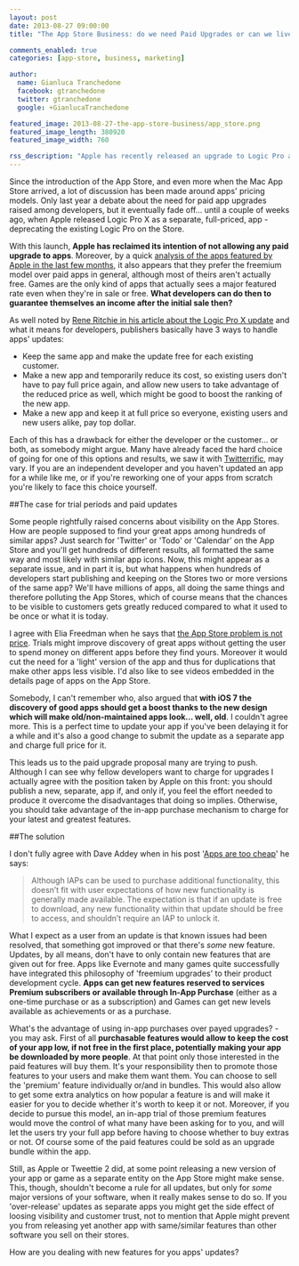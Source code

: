 ```yaml
---
layout: post
date: 2013-08-27 09:00:00
title: "The App Store Business: do we need Paid Upgrades or can we live with In-App Purchase only?"

comments_enabled: true
categories: [app-store, business, marketing]

author:
  name: Gianluca Tranchedone
  facebook: gtranchedone
  twitter: gtranchedone
  google: +GianlucaTranchedone

featured_image: 2013-08-27-the-app-store-business/app_store.png
featured_image_length: 380920
featured_image_width: 760

rss_description: "Apple has recently released an upgrade to Logic Pro as a separate app. Shall we follow this guide? Besides, are IAPs enough or do we need paid upgrades?"
---
```


Since the introduction of the App Store, and even more when the Mac App Store arrived, a lot of discussion has been made around apps' pricing models. Only last year a debate about the need for paid app upgrades raised among developers, but it eventually fade off… until a couple of weeks ago, when Apple released Logic Pro X as a separate, full-priced, app - deprecating the existing Logic Pro on the Store.

With this launch, **Apple has reclaimed its intention of not allowing any paid upgrade to apps**. Moreover, by a quick [analysis of the apps featured by Apple in the last few months](http://daveaddey.com/appstore/), it also appears that they prefer the freemium model over paid apps in general, although most of theirs aren't actually free. Games are the only kind of apps that actually sees a major featured rate even when they're in sale or free. **What developers can do then to guarantee themselves an income after the initial sale then?**

<!-- more -->

As well noted by [Rene Ritchie in his article about the Logic Pro X update](http://www.imore.com/apple-puts-its-price-tag-where-its-policy-charges-full-price-logic-pro-x-mac-app-store) and what it means for developers, publishers basically have 3 ways to handle apps' updates:

* Keep the same app and make the update free for each existing customer.
* Make a new app and temporarily reduce its cost, so existing users don't have to pay full price again, and allow new users to take advantage of the reduced price as well, which might be good to boost the ranking of the new app.
* Make a new app and keep it at full price so everyone, existing users and new users alike, pay top dollar.

Each of this has a drawback for either the developer or the customer… or both, as somebody might argue. Many have already faced the hard choice of going for one of this options and results, we saw it with [Twitterrific](https://twitter.com/gedeon/status/357980681965543425), may vary. If you are an independent developer and you haven't updated an app for a while like me, or if you're reworking one of your apps from scratch you're likely to face this choice yourself.

##The case for trial periods and paid updates

Some people rightfully raised concerns about visibility on the App Stores. How are people supposed to find your great apps among hundreds of similar apps? Just search for 'Twitter' or 'Todo' or 'Calendar' on the App Store and you'll get hundreds of different results, all formatted the same way and most likely with similar app icons. Now, this might appear as a separate issue, and in part it is, but what happens when hundreds of developers start publishing and keeping on the Stores two or more versions of the same app? We'll have millions of apps, all doing the same things and therefore polluting the App Stores, which of course means that the chances to be visible to customers gets greatly reduced compared to what it used to be once or what it is today.

I agree with Elia Freedman when he says that [the App Store problem is not price](http://eliainsider.com/2013/07/29/the-app-store-problem-is-not-price/). Trials might improve discovery of great apps without getting the user to spend money on different apps before they find yours. Moreover it would cut the need for a 'light' version of the app and thus for duplications that make other apps less visible. I'd also like to see videos embedded in the details page of apps on the App Store.

Somebody, I can't remember who, also argued that **with iOS 7 the discovery of good apps should get a boost thanks to the new design which will make old/non-maintained apps look… well, old**. I couldn't agree more. This is a perfect time to update your app if you've been delaying it for a while and it's also a good change to submit the update as a separate app and charge full price for it.

This leads us to the paid upgrade proposal many are trying to push. Although I can see why fellow developers want to charge for upgrades I actually agree with the position taken by Apple on this front: you should publish a new, separate, app if, and only if, you feel the effort needed to produce it overcome the disadvantages that doing so implies. Otherwise, you should take advantage of the in-app purchase mechanism to charge for your latest and greatest features.

##The solution

I don't fully agree with Dave Addey when in his post '[Apps are too cheap](http://daveaddey.com/?p=1084)' he says:

>Although IAPs can be used to purchase additional functionality, this doesn’t fit with user expectations of how new functionality is generally made available. The expectation is that if an update is free to download, any new functionality within that update should be free to access, and shouldn’t require an IAP to unlock it.

What I expect as a user from an update is that known issues had been resolved, that something got improved or that there's *some* new feature. Updates, by all means, don't have to only contain new features that are given out for free. Apps like Evernote and many games quite successfully have integrated this philosophy of 'freemium upgrades' to their product development cycle. **Apps can get new features reserved to services Premium subscribers or available through In-App Purchase** (either as a one-time purchase or as a subscription) and Games can get new levels available as achievements or as a purchase.

What's the advantage of using in-app purchases over payed upgrades? - you may ask. First of all **purchasable features would allow to keep the cost of your app low, if not free in the first place, potentially making your app be downloaded by more people**. At that point only those interested in the paid features will buy them. It's your responsibility then to promote those features to your users and make them want them. You can choose to sell the 'premium' feature individually or/and in bundles. This would also allow to get some extra analytics on how popular a feature is and will make it easier for you to decide whether it's worth to keep it or not. Moreover, if you decide to pursue this model, an in-app trial of those premium features would move the control of what many have been asking for to you, and will let the users try your full app before having to choose whether to buy extras or not. Of course some of the paid features could be sold as an upgrade bundle within the app.

Still, as Apple or Tweettie 2 did, at some point releasing a new version of your app or game as a separate entity on the App Store might make sense. This, though, shouldn't become a rule for all updates, but only for *some* major versions of your software, when it really makes sense to do so. If you 'over-release' updates as separate apps you might get the side effect of loosing visibility and customer trust, not to mention that Apple might prevent you from releasing yet another app with same/similar features than other software you sell on their stores.

How are you dealing with new features for you apps' updates?
